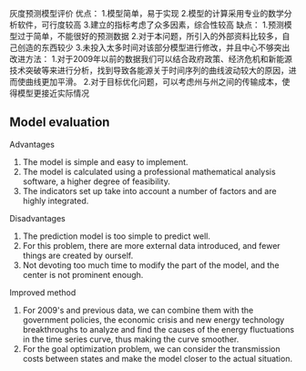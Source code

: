 灰度预测模型评价
优点：
    1.模型简单，易于实现
    2.模型的计算采用专业的数学分析软件，可行度较高
    3.建立的指标考虑了众多因素，综合性较高
缺点：
    1.预测模型过于简单，不能很好的预测数据
    2.对于本问题，所引入的外部资料比较多，自己创造的东西较少
    3.未投入太多时间对该部分模型进行修改，并且中心不够突出
改进方法：
    1.对于2009年以前的数据我们可以结合政府政策、经济危机和新能源技术突破等来进行分析，找到导致各能源关于时间序列的曲线波动较大的原因，进而使曲线更加平滑。
    2.对于目标优化问题，可以考虑州与州之间的传输成本，使得模型更接近实际情况

## Model evaluation

Advantages
1. The model is simple and easy to implement.
2. The model is calculated using a professional mathematical analysis software, a higher degree of feasibility.
3. The indicators set up take into account a number of factors and are highly integrated.

Disadvantages
1. The prediction model is too simple to predict well.
2. For this problem, there are more external data introduced, and fewer things are created by ourself.
3. Not devoting too much time to modify the part of the model, and the center is not prominent enough.

Improved method
1. For 2009's and previous data, we can combine them with the government policies, the economic crisis and new energy technology breakthroughs to analyze and find the causes of the energy fluctuations in the time series curve, thus making the curve smoother.
2. For the goal optimization problem, we can consider the transmission costs between states and make the model closer to the actual situation.



